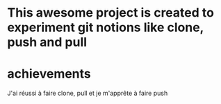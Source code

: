 # This awesome project is created to experiment git notions like clone, push and pull

# achievements
J'ai réussi à faire clone, pull et je m'apprête à faire push
